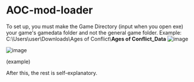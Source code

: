 # AOC-mod-loader
To set up, you must make the Game Directory (input when you open exe) your game's gamedata folder and not the general game folder.
Example: C:\Users\user\Downloads\Ages of Conflict\\**Ages of Conflict_Data**
![image](https://user-images.githubusercontent.com/114947595/193872006-6630a09e-17d7-4d27-b222-13d06e1251a7.png)

![image](https://user-images.githubusercontent.com/114947595/193653963-57223cc2-b81f-48de-bb78-c9bf271e41be.png)

(example)

After this, the rest is self-explanatory. 
